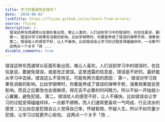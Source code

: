 ```yaml
---
title: 学习时要避免犯错吗？
date: '2019-06-02'
linkTitle: https://flujoo.github.io/cn/learn-from-errors/
source: flujoo
description: |-
  错误这种东西通常以反面形象出现，难让人喜欢。人们谈到学习中的错误时，也往往是说，要避免错误，或是改正错误。这里透露的信息是，错误是不好的，最好能从学习中去掉。错误这么不受待见，可能有两方面的原因：
  第一，错误对学习效果有消极的影响。比如学钢琴时，你要是养成了错误的弹琴手势，演奏效果就会受影响。而且之后要改也会很麻烦，得花去不必要的时间精力。所以不如一开始就小心翼翼，避免犯错。
  第二，错误给人的感受不好，让人不痛快。比如错误会让学习的过程变得磕磕绊绊，一点都不顺畅，而人们通常更喜欢一气呵成、行云流水的感觉；又比如总是犯错会让人觉得自己笨，怀疑智商，怀疑人生。所以不如尽量少犯错，让学习过程更开心愉悦。
  这两点一个关乎「效 ...
disable_comments: true
---
```

错误这种东西通常以反面形象出现，难让人喜欢。人们谈到学习中的错误时，也往往是说，要避免错误，或是改正错误。这里透露的信息是，错误是不好的，最好能从学习中去掉。错误这么不受待见，可能有两方面的原因：
第一，错误对学习效果有消极的影响。比如学钢琴时，你要是养成了错误的弹琴手势，演奏效果就会受影响。而且之后要改也会很麻烦，得花去不必要的时间精力。所以不如一开始就小心翼翼，避免犯错。
第二，错误给人的感受不好，让人不痛快。比如错误会让学习的过程变得磕磕绊绊，一点都不顺畅，而人们通常更喜欢一气呵成、行云流水的感觉；又比如总是犯错会让人觉得自己笨，怀疑智商，怀疑人生。所以不如尽量少犯错，让学习过程更开心愉悦。
这两点一个关乎「效 ...